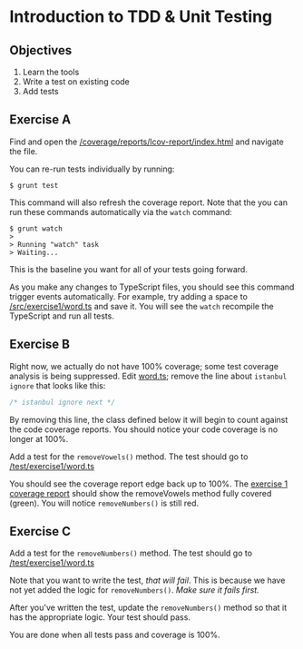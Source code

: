 # Introduction to TDD & Unit Testing

## Objectives

1. Learn the tools
2. Write a test on existing code
3. Add tests

## Exercise A

Find and open the [/coverage/reports/lcov-report/index.html](../../coverage/reports/lcov-report/index.html) and navigate
the file.

You can re-run tests individually by running:

```shell
$ grunt test
```

This command will also refresh the coverage report. Note that the you can run these commands automatically via the 
`watch` command:

```shell
$ grunt watch
>
> Running "watch" task
> Waiting...
```

This is the baseline you want for all of your tests going forward.

As you make any changes to TypeScript files, you should see this command trigger events automatically. For example, 
try adding a space to [/src/exercise1/word.ts](../../src/exercise1/word.ts) and save it. You will see the `watch` 
recompile the TypeScript and run all tests.

## Exercise B

Right now, we actually do not have 100% coverage; some test coverage analysis is being suppressed. Edit 
[word.ts](./word.ts); remove the line about `istanbul ignore` that looks like this:

```typescript
/* istanbul ignore next */
```

By removing this line, the class defined below it will begin to count against the code coverage reports. You should notice
your code coverage is no longer at 100%.

Add a test for the `removeVowels()` method. The test should go to [/test/exercise1/word.ts](../../test/exercise1/word.ts)

You should see the coverage report edge back up to 100%. The 
[exercise 1 coverage report](../../coverage/reports/lcov-report/exercise1/word.js.html) should show the removeVowels 
method fully covered (green). You will notice `removeNumbers()` is still red.

## Exercise C

Add a test for the `removeNumbers()` method. The test should go to [/test/exercise1/word.ts](../../test/exercise1/word.ts)

Note that you want to write the test, *that will fail*. This is because we have not yet added the logic for `removeNumbers()`.
*Make sure it fails first.*

After you've written the test, update the `removeNumbers()` method so that it has the appropriate logic. Your test 
should pass.

You are done when all tests pass and coverage is 100%.
